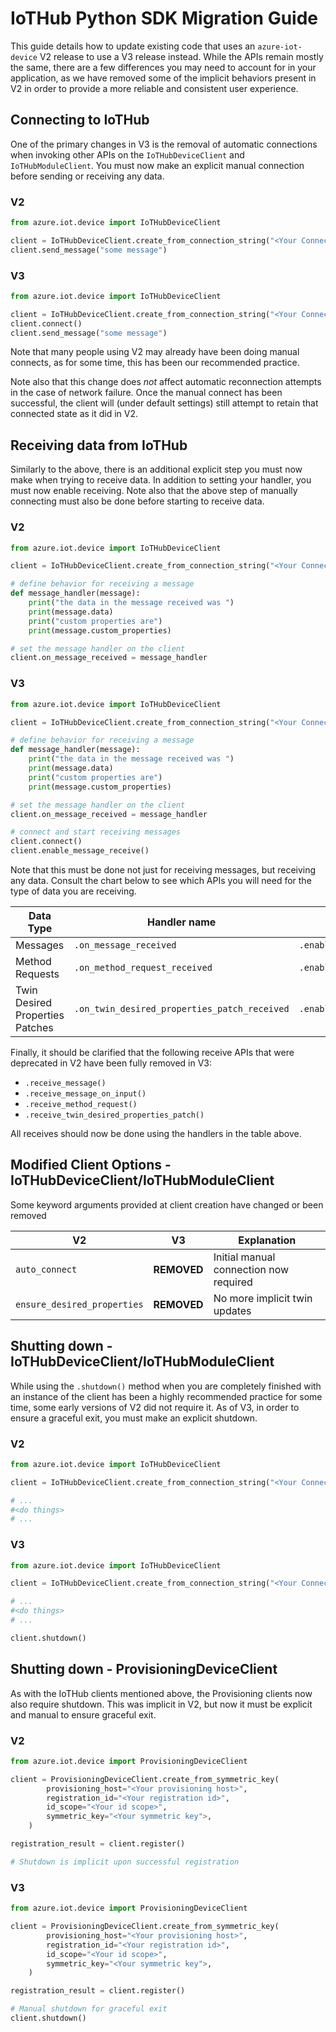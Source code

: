 # IoTHub Python SDK Migration Guide

This guide details how to update existing code that uses an `azure-iot-device` V2 release to use a V3 release instead. While the APIs remain mostly the same, there are a few differences you may need to account for in your application, as we have removed some of the implicit behaviors present in V2 in order to provide a more reliable and consistent user experience.

## Connecting to IoTHub
One of the primary changes in V3 is the removal of automatic connections when invoking other APIs on the `IoTHubDeviceClient` and `IoTHubModuleClient`. You must now make an explicit manual connection before sending or receiving any data.

### V2
```python
from azure.iot.device import IoTHubDeviceClient

client = IoTHubDeviceClient.create_from_connection_string("<Your Connection String>")
client.send_message("some message")
```

### V3
```python
from azure.iot.device import IoTHubDeviceClient

client = IoTHubDeviceClient.create_from_connection_string("<Your Connection String>")
client.connect()
client.send_message("some message")
```

Note that many people using V2 may already have been doing manual connects, as for some time, this has been our recommended practice.

Note also that this change does *not* affect automatic reconnection attempts in the case of network failure. Once the manual connect has been successful, the client will (under default settings) still attempt to retain that connected state as it did in V2.


## Receiving data from IoTHub
Similarly to the above, there is an additional explicit step you must now make when trying to receive data. In addition to setting your handler, you must now enable receiving. Note also that the above step of manually connecting must also be done before starting to receive data.

### V2
```python
from azure.iot.device import IoTHubDeviceClient

client = IoTHubDeviceClient.create_from_connection_string("<Your Connection String>")

# define behavior for receiving a message
def message_handler(message):
    print("the data in the message received was ")
    print(message.data)
    print("custom properties are")
    print(message.custom_properties)

# set the message handler on the client
client.on_message_received = message_handler
```

### V3
```python
from azure.iot.device import IoTHubDeviceClient

client = IoTHubDeviceClient.create_from_connection_string("<Your Connection String>")

# define behavior for receiving a message
def message_handler(message):
    print("the data in the message received was ")
    print(message.data)
    print("custom properties are")
    print(message.custom_properties)

# set the message handler on the client
client.on_message_received = message_handler

# connect and start receiving messages
client.connect()
client.enable_message_receive()
```

Note that this must be done not just for receiving messages, but receiving any data. Consult the chart below to see which APIs you will need for the type of data you are receiving.


| Data Type                       | Handler name                                 | Enable API                                        | Disable API                                         |
|---------------------------------|----------------------------------------------|---------------------------------------------------|-----------------------------------------------------|
| Messages                        | `.on_message_received`                       | `.enable_message_receive()`                       | `.disable_message_receive()`                        |
| Method Requests                 | `.on_method_request_received`                | `.enable_method_request_receive()`                | `.disable_method_request_receive()`                 |
| Twin Desired Properties Patches | `.on_twin_desired_properties_patch_received` | `.enable_twin_desired_properties_patch_receive()` | `.disable_twin_desired_properties_patch_receive()`  |


Finally, it should be clarified that the following receive APIs that were deprecated in V2 have been fully removed in V3:
* `.receive_message()`
* `.receive_message_on_input()`
* `.receive_method_request()`
* `.receive_twin_desired_properties_patch()`

All receives should now be done using the handlers in the table above.


## Modified Client Options - IoTHubDeviceClient/IoTHubModuleClient

Some keyword arguments provided at client creation have changed or been removed

| V2                          | V3          | Explanation                            |
|-----------------------------|-------------|----------------------------------------|
| `auto_connect`              | **REMOVED** | Initial manual connection now required |
| `ensure_desired_properties` | **REMOVED** | No more implicit twin updates          |


## Shutting down - IoTHubDeviceClient/IoTHubModuleClient

While using the `.shutdown()` method when you are completely finished with an instance of the client has been a highly recommended practice for some time, some early versions of V2 did not require it. As of V3, in order to ensure a graceful exit, you must make an explicit shutdown.

### V2
```python
from azure.iot.device import IoTHubDeviceClient

client = IoTHubDeviceClient.create_from_connection_string("<Your Connection String>")

# ...
#<do things>
# ...
```

### V3
```python
from azure.iot.device import IoTHubDeviceClient

client = IoTHubDeviceClient.create_from_connection_string("<Your Connection String>")

# ...
#<do things>
# ...

client.shutdown()
```


## Shutting down - ProvisioningDeviceClient

As with the IoTHub clients mentioned above, the Provisioning clients now also require shutdown. This was implicit in V2, but now it must be explicit and manual to ensure graceful exit.

### V2
```python
from azure.iot.device import ProvisioningDeviceClient

client = ProvisioningDeviceClient.create_from_symmetric_key(
        provisioning_host="<Your provisioning host>",
        registration_id="<Your registration id>",
        id_scope="<Your id scope>",
        symmetric_key="<Your symmetric key">,
    )

registration_result = client.register()

# Shutdown is implicit upon successful registration
```

### V3
```python
from azure.iot.device import ProvisioningDeviceClient

client = ProvisioningDeviceClient.create_from_symmetric_key(
        provisioning_host="<Your provisioning host>",
        registration_id="<Your registration id>",
        id_scope="<Your id scope>",
        symmetric_key="<Your symmetric key">,
    )

registration_result = client.register()

# Manual shutdown for graceful exit
client.shutdown()
```